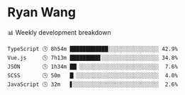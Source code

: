 # Ryan Wang

 <!-- waka-box start -->
📊 Weekly development breakdown
```text
TypeScript 🕓 8h54m ████████████░░░░░░░░░░░░░░░░ 42.9%
Vue.js     🕓 7h13m █████████▋░░░░░░░░░░░░░░░░░░ 34.8%
JSON       🕓 1h34m ██▏░░░░░░░░░░░░░░░░░░░░░░░░░  7.6%
SCSS       🕓 50m   █▏░░░░░░░░░░░░░░░░░░░░░░░░░░  4.0%
JavaScript 🕓 32m   ▋░░░░░░░░░░░░░░░░░░░░░░░░░░░  2.6%
```
<!-- Powered by https://github.com/YouEclipse/waka-box-go . -->
<!-- waka-box end -->